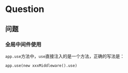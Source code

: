 # Question

## 问题

### 全局中间件使用

`app.use`方法中，`use`直接注入的是一个方法，正确的写法是：

```
app.use(new xxxMiddleware().use)
```
